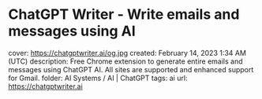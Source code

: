 # ChatGPT Writer - Write emails and messages using AI

cover: https://chatgptwriter.ai/og.jpg
created: February 14, 2023 1:34 AM (UTC)
description: Free Chrome extension to generate entire emails and messages using ChatGPT AI. All sites are supported and enhanced support for Gmail.
folder: AI Systems / AI | ChatGPT
tags: ai
url: https://chatgptwriter.ai